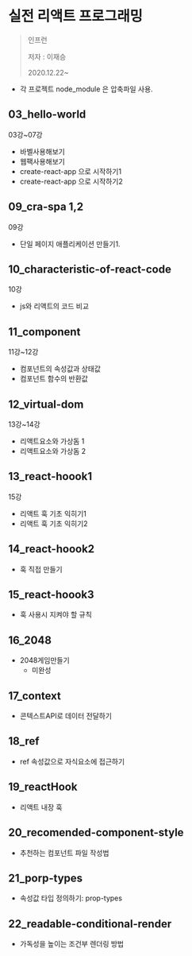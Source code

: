 # 실전 리액트 프로그래밍
>인프런
>
>저자 : 이재승
>
>2020.12.22~  

- 각 프로젝트 node_module 은 압축파일 사용.

## 03_hello-world 
03강~07강  
- 바벨사용해보기  
- 웹팩사용해보기  
- create-react-app 으로 시작하기1  
- create-react-app 으로 시작하기2  

## 09_cra-spa 1,2
09강  
- 단일 페이지 애플리케이션 만들기1.

## 10_characteristic-of-react-code
 10강  
 - js와 리액트의 코드 비교

 ## 11_component
 11강~12강  
 - 컴포넌트의 속성값과 상태값
 - 컴포넌트 함수의 반환값

 ## 12_virtual-dom
 13강~14강
- 리액트요소와 가상돔 1
- 리액트요소와 가상돔 2
## 13_react-hoook1
15강
- 리액트 훅 기초 익히기1
- 리액트 훅 기초 익히기2
## 14_react-hoook2
- 훅 직접 만들기
## 15_react-hoook3
- 훅 사용시 지켜야 할 규칙
## 16_2048
- 2048게임만들기    
  - 미완성
## 17_context
- 콘텍스트API로 데이터 전달하기
## 18_ref
- ref 속성값으로 자식요소에 접근하기
## 19_reactHook
- 리액트 내장 훅
## 20_recomended-component-style
- 추천하는 컴포넌트 파일 작성법
## 21_porp-types
- 속성값 타입 정의하기: prop-types
## 22_readable-conditional-render
- 가독성을 높이는 조건부 렌더링 방법